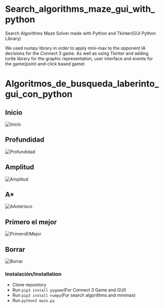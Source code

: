 # Search_algorithms_maze_gui_with_python

Search Algorithms Maze Solver made with Python and Tkinter(GUI Python Library)
 
We used numpy library in order to apply mini-max to the opponent IA decisions for the Connect 3 game. As well as using Tkinter and adding turtle library for the graphic representation, user interface and events for the game(point-and-click based game)

# Algoritmos_de_busqueda_laberinto_gui_con_python

## Inicio
![Inicio](https://user-images.githubusercontent.com/10008363/137842970-7be133ba-3598-4e21-8156-5ea7d3326799.gif)

## Profundidad
![Profundidad](https://user-images.githubusercontent.com/10008363/137843512-24e4ed74-c295-4fc3-977c-ebb486f99973.gif)

## Amplitud
![Amplitud](https://user-images.githubusercontent.com/10008363/137843287-f7d345fb-64ea-4062-9997-0fa170240ec3.gif)

## A*
![AAsterisco](https://user-images.githubusercontent.com/10008363/137843478-fcdff9c2-be1d-4bec-a30e-712070fb3717.gif)

## Primero el mejor
![PrimeroElMejor](https://user-images.githubusercontent.com/10008363/137844073-691ff7d0-448b-46d7-818a-b366e0b03b1c.gif)

<!-- ## Conecta 3 
![Conecta3](https://user-images.githubusercontent.com/10008363/137843447-762cd57e-0272-4246-b355-0e85f8d0799a.gif)-->

## Borrar
![Borrar](https://user-images.githubusercontent.com/10008363/137843048-f61c73ba-ec64-41f4-b34d-e5ddb7b21f2f.gif)

### Instalación/Installation
- Clone repository
- Run `pip3 install pygame`(For Connect 3 Game and GUI)
- Run `pip3 install numpy`(For search algorithms and minimax)
- Run `python3 main.py`
